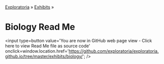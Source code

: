 [Exploratoria]( http://exploratoria.github.io ) &raquo; [Exhibits]( http://exploratoria.github.io/exhibits/ ) &raquo;

Biology Read Me
====

<span style=display:none; >[You are now in GitHub source code view - click here to view Read Me file as a web page]( http://exploratoria.github.io/exhibits/biology/index.html "View file as a web page." ) </span>
<input type=button value='You are now in GitHub web page view - Click here to view Read Me file as source code' onclick=window.location.href='https://github.com/exploratoria/exploratoria.github.io/tree/master/exhibits/biology/'; />


